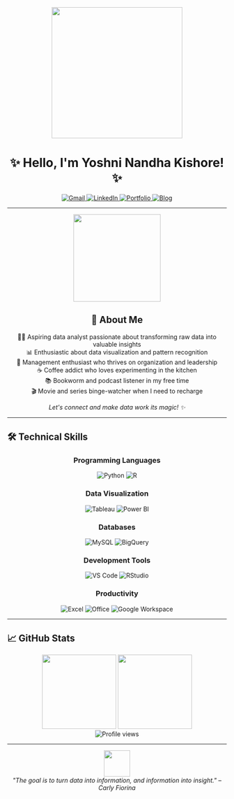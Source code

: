 <div align="center">
  <img src="https://tenor.com/en-GB/view/date-everywhere-data-digital-marketing-gif-24166770" width="300"/>
  
  # ✨ Hello, I'm Yoshni Nandha Kishore! ✨

  <p>
    <a href="mailto:yoshni2003@gmail.com">
      <img src="https://img.shields.io/badge/Gmail-D14836?style=for-the-badge&logo=gmail&logoColor=white" alt="Gmail"/>
    </a>
    <a href="https://www.linkedin.com/in/yoshni-nandha-kishore/">
      <img src="https://img.shields.io/badge/LinkedIn-0077B5?style=for-the-badge&logo=linkedin&logoColor=white" alt="LinkedIn"/>
    </a>
    <a href="https://aelin-012.github.io/my-portfolio/">
      <img src="https://img.shields.io/badge/Portfolio-000000?style=for-the-badge&logo=github&logoColor=white" alt="Portfolio"/>
    </a>
    <a href="https://yoshni-portfolio.blogspot.com/">
      <img src="https://img.shields.io/badge/Blog-FF5722?style=for-the-badge&logo=blogger&logoColor=white" alt="Blog"/>
    </a>
  </p>
</div>

---

<div align="center">
  <img src="https://media.giphy.com/media/3oKIPEqDGUULpEU0aQ/giphy.gif" width="200"/>

  ## 💫 About Me 
  
  <p>
    👩‍💻 Aspiring data analyst passionate about transforming raw data into valuable insights<br>
    📊 Enthusiastic about data visualization and pattern recognition<br>
    🧠 Management enthusiast who thrives on organization and leadership<br>
    ☕ Coffee addict who loves experimenting in the kitchen<br>
    📚 Bookworm and podcast listener in my free time<br>
    🎬 Movie and series binge-watcher when I need to recharge
  </p>
  
  <em>Let's connect and make data work its magic! ✨</em>
</div>

---

## 🛠️ Technical Skills

<div align="center">
  <h3>Programming Languages</h3>
  <p>
    <img src="https://img.shields.io/badge/Python-3776AB?style=for-the-badge&logo=python&logoColor=white" alt="Python"/>
    <img src="https://img.shields.io/badge/R-276DC3?style=for-the-badge&logo=r&logoColor=white" alt="R"/>
  </p>
  
  <h3>Data Visualization</h3>
  <p>
    <img src="https://img.shields.io/badge/Tableau-E97627?style=for-the-badge&logo=Tableau&logoColor=white" alt="Tableau"/>
    <img src="https://img.shields.io/badge/Power_BI-F2C811?style=for-the-badge&logo=powerbi&logoColor=black" alt="Power BI"/>
  </p>
  
  <h3>Databases</h3>
  <p>
    <img src="https://img.shields.io/badge/MySQL-4479A1?style=for-the-badge&logo=mysql&logoColor=white" alt="MySQL"/>
    <img src="https://img.shields.io/badge/BigQuery-4285F4?style=for-the-badge&logo=google-cloud&logoColor=white" alt="BigQuery"/>
  </p>
  
  <h3>Development Tools</h3>
  <p>
    <img src="https://img.shields.io/badge/VS_Code-007ACC?style=for-the-badge&logo=visual-studio-code&logoColor=white" alt="VS Code"/>
    <img src="https://img.shields.io/badge/RStudio-75AADB?style=for-the-badge&logo=rstudio&logoColor=white" alt="RStudio"/>
  </p>
  
  <h3>Productivity</h3>
  <p>
    <img src="https://img.shields.io/badge/Microsoft_Excel-217346?style=for-the-badge&logo=microsoft-excel&logoColor=white" alt="Excel"/>
    <img src="https://img.shields.io/badge/Microsoft_Office-D83B01?style=for-the-badge&logo=microsoft-office&logoColor=white" alt="Office"/>
    <img src="https://img.shields.io/badge/Google_Workspace-4285F4?style=for-the-badge&logo=google&logoColor=white" alt="Google Workspace"/>
  </p>
</div>

---

## 📈 GitHub Stats

<div align="center">
  <img src="https://github-readme-stats.vercel.app/api?username=aelin-012&show_icons=true&theme=radical&hide_border=true&count_private=true" height="170"/>
  <img src="https://github-readme-stats.vercel.app/api/top-langs/?username=aelin-012&layout=compact&theme=radical&hide_border=true" height="170"/>
</div>

<div align="center">
  <img src="https://komarev.com/ghpvc/?username=aelin-012&color=blueviolet&style=flat-square&label=Profile+Views" alt="Profile views"/>
</div>

---

<div align="center">
  <img src="https://media.giphy.com/media/L1R1tvI9svkIWwpVYr/giphy.gif" width="60"/>
  <br>
  <em>"The goal is to turn data into information, and information into insight." – Carly Fiorina</em>
</div>
